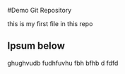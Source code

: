 #Demo Git Repository

this is my first file in this repo



## Ipsum below

ghughvudb fudhfuvhu fbh bfhb d fdfd

